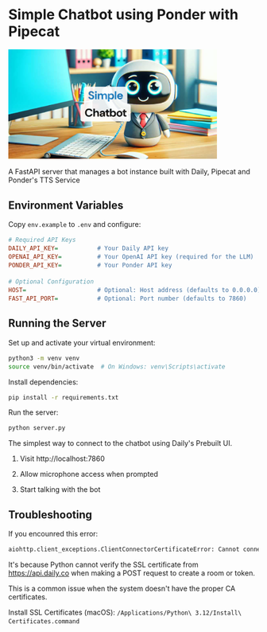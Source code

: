 # Simple Chatbot using Ponder with Pipecat


<img src="image.png" width="420px">

A FastAPI server that manages a bot instance built with Daily, Pipecat and Ponder's TTS Service

## Environment Variables

Copy `env.example` to `.env` and configure:

```ini
# Required API Keys
DAILY_API_KEY=           # Your Daily API key
OPENAI_API_KEY=          # Your OpenAI API key (required for the LLM)
PONDER_API_KEY=          # Your Ponder API key

# Optional Configuration
HOST=                    # Optional: Host address (defaults to 0.0.0.0)
FAST_API_PORT=           # Optional: Port number (defaults to 7860)
```


## Running the Server

Set up and activate your virtual environment:

```bash
python3 -m venv venv
source venv/bin/activate  # On Windows: venv\Scripts\activate
```

Install dependencies:

```bash
pip install -r requirements.txt
```

Run the server:

```bash
python server.py
```

The simplest way to connect to the chatbot using Daily's Prebuilt UI.

1. Visit http://localhost:7860

2. Allow microphone access when prompted

3. Start talking with the bot


## Troubleshooting

If you encounred this error:

```bash
aiohttp.client_exceptions.ClientConnectorCertificateError: Cannot connect to host api.daily.co:443 ssl:True [SSLCertVerificationError: (1, '[SSL: CERTIFICATE_VERIFY_FAILED] certificate verify failed: unable to get local issuer certificate (_ssl.c:1000)')]
```

It's because Python cannot verify the SSL certificate from https://api.daily.co when making a POST request to create a room or token.

This is a common issue when the system doesn't have the proper CA certificates.

Install SSL Certificates (macOS): `/Applications/Python\ 3.12/Install\ Certificates.command`
